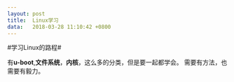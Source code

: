 ```yaml
---
layout: post
title:  Linux学习
data:   2018-03-28 11:10:42 +0800
---
```

#学习Linux的路程#

有**u-boot**,**文件系统**，**内核**，这么多的分类，但是要一起都学会。
需要有方法，也需要有毅力。
